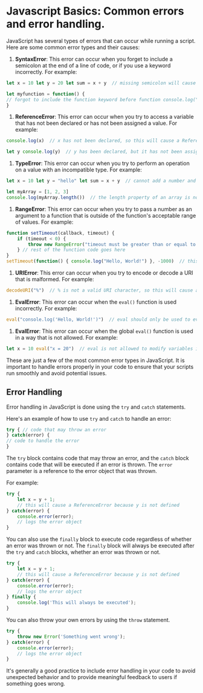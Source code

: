 # Javascript Basics: Common errors and error handling.

JavaScript has several types of errors that can occur while running a script. Here are some common error types and their causes:

1. **SyntaxError**: This error can occur when you forget to include a semicolon at the end of a line of code, or if you use a keyword incorrectly. For example:
    

```javascript
let x = 10 let y = 20 let sum = x + y  // missing semicolon will cause a SyntaxError
```

```javascript
let myfunction = function() {  
// forgot to include the function keyword before function console.log("Hello, World!") 
}
```

1. **ReferenceError**: This error can occur when you try to access a variable that has not been declared or has not been assigned a value. For example:
    

```javascript
console.log(x)  // x has not been declared, so this will cause a ReferenceError
```

```javascript
let y console.log(y)  // y has been declared, but it has not been assigned a value, so this will cause a ReferenceError
```

1. **TypeError**: This error can occur when you try to perform an operation on a value with an incompatible type. For example:
    

```javascript
let x = 10 let y = "hello" let sum = x + y  // cannot add a number and a string, so this will cause a TypeError
```

```javascript
let myArray = [1, 2, 3] 
console.log(myArray.length())  // the length property of an array is not a function, so this will cause a TypeError
```

1. **RangeError**: This error can occur when you try to pass a number as an argument to a function that is outside of the function's acceptable range of values. For example:
    

```javascript
function setTimeout(callback, timeout) { 
    if (timeout < 0) { 
        throw new RangeError("timeout must be greater than or equal to 0") 
    } // rest of the function code goes here 
} 
setTimeout(function() { console.log("Hello, World!") }, -1000)  // this will cause a RangeError
```

1. **URIError**: This error can occur when you try to encode or decode a URI that is malformed. For example:
    

```javascript
decodeURI("%")  // % is not a valid URI character, so this will cause a URIError
```

1. **EvalError**: This error can occur when the `eval()` function is used incorrectly. For example:
    

```javascript
eval("console.log('Hello, World!')")  // eval should only be used to evaluate strings of JavaScript code, so this will cause an EvalError
```

1. **EvalError**: This error can occur when the global `eval()` function is used in a way that is not allowed. For example:
    

```javascript
let x = 10 eval("x = 20")  // eval is not allowed to modify variables in the global scope, so this will cause an EvalError
```

These are just a few of the most common error types in JavaScript. It is important to handle errors properly in your code to ensure that your scripts run smoothly and avoid potential issues.

## Error Handling

Error handling in JavaScript is done using the `try` and `catch` statements.

Here's an example of how to use `try` and `catch` to handle an error:

```javascript
try { // code that may throw an error 
} catch(error) { 
// code to handle the error 
}
```

The `try` block contains code that may throw an error, and the `catch` block contains code that will be executed if an error is thrown. The `error` parameter is a reference to the error object that was thrown.

For example:

```javascript
try { 
    let x = y + 1; 
    // this will cause a ReferenceError because y is not defined 
} catch(error) { 
    console.error(error); 
    // logs the error object 
}
```

You can also use the `finally` block to execute code regardless of whether an error was thrown or not. The `finally` block will always be executed after the `try` and `catch` blocks, whether an error was thrown or not.

```javascript
try { 
    let x = y + 1; 
    // this will cause a ReferenceError because y is not defined 
} catch(error) { 
    console.error(error); 
    // logs the error object 
} finally { 
    console.log('This will always be executed'); 
}
```

You can also throw your own errors by using the `throw` statement.

```javascript
try { 
    throw new Error('Something went wrong'); 
} catch(error) { 
    console.error(error); 
    // logs the error object 
}
```

It's generally a good practice to include error handling in your code to avoid unexpected behavior and to provide meaningful feedback to users if something goes wrong.